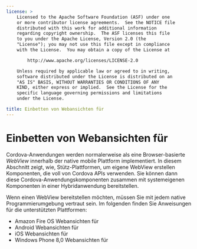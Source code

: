 ```yaml
---
license: >
    Licensed to the Apache Software Foundation (ASF) under one
    or more contributor license agreements.  See the NOTICE file
    distributed with this work for additional information
    regarding copyright ownership.  The ASF licenses this file
    to you under the Apache License, Version 2.0 (the
    "License"); you may not use this file except in compliance
    with the License.  You may obtain a copy of the License at

        http://www.apache.org/licenses/LICENSE-2.0

    Unless required by applicable law or agreed to in writing,
    software distributed under the License is distributed on an
    "AS IS" BASIS, WITHOUT WARRANTIES OR CONDITIONS OF ANY
    KIND, either express or implied.  See the License for the
    specific language governing permissions and limitations
    under the License.

title: Einbetten von Webansichten für
---
```


# Einbetten von Webansichten für

Cordova-Anwendungen werden normalerweise als eine Browser-basierte *WebView* innerhalb der native mobile Plattform implementiert. In diesem Abschnitt zeigt, wie, Stütz-Plattformen, um eigene WebView erstellen Komponenten, die voll von Cordova APIs verwenden. Sie können dann diese Cordova-Anwendungskomponenten zusammen mit systemeigenen Komponenten in einer Hybridanwendung bereitstellen.

Wenn einen WebView bereitstellen möchten, müssen Sie mit jedem native Programmierumgebung vertraut sein. Im folgenden finden Sie Anweisungen für die unterstützten Plattformen:

*   Amazon Fire OS Webansichten für
*   Android Webansichten für
*   iOS Webansichten für
*   Windows Phone 8,0 Webansichten für